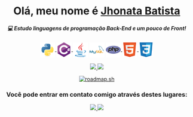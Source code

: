 <h1 align="center"> Olá, meu nome é <a href="https://github.com/jhownny"> Jhonata Batista </a> </h1>
<h5 align="center"> &#128187; Estudo linguagens de programação Back-End e um pouco de Front! </h5>

<div style="display: inline_block" align="center">
  
  <a href="https://github.com/stars/jhownny/lists/python" >
     <img align="center" alt="Jhow-Python" heigt="30" width="40" src="https://raw.githubusercontent.com/devicons/devicon/master/icons/python/python-original.svg" >
  </a>
  <a href="https://github.com/stars/jhownny/lists/c">
     <img align="center" alt="Jhow-Csharp" heigt="30" width="40" src="https://raw.githubusercontent.com/devicons/devicon/master/icons/csharp/csharp-original.svg">
  </a>
  <img align="center" alt="Jhow-Java" heigt="30" width="40" src="https://raw.githubusercontent.com/devicons/devicon/master/icons/java/java-original.svg">         
  <img align="center" alt="Jhow-SQL" heigt="30" width="40" src="https://raw.githubusercontent.com/devicons/devicon/master/icons/mysql/mysql-original-wordmark.svg">
    <a href="https://github.com/stars/jhownny/lists/php">
    <img align="center" alt="Jhow-PHP" heigt="30" width="40" src="https://raw.githubusercontent.com/devicons/devicon/master/icons/php/php-original.svg">
  </a>
  <a href="https://github.com/stars/jhownny/lists/html-css">
     <img align="center" alt="Jhow-HTML" heigt="30" width="40" src="https://raw.githubusercontent.com/devicons/devicon/master/icons/html5/html5-original.svg">
     <img align="center" alt="Jhow-CSS" heigt="30" width="40" src="https://raw.githubusercontent.com/devicons/devicon/master/icons/css3/css3-original.svg">
  </a></div>

<br>

<div align="center">

  <a href="https://github.com/jhownny">
    <!-- <img height="180em" src="https://github-readme-stats.vercel.app/api?username=jhownny&show_icons=true&theme=dark&count_private=true&include_all_commits=true"/> -->
    <img height="180em" src="https://github-readme-stats.vercel.app/api?username=jhownny&show_icons=true&theme=dark&hide_border=false&include_all_commits=true&count_private=true"/>
    <img height="180em" src="https://github-readme-stats.vercel.app/api/top-langs?username=jhownny&theme=dark&layout=compact&include_all_commits=true"/>
   <!--<img height="180em" src="https://github-readme-stats.vercel.app/api/top-langs/?username=jhownny&theme=dark&hide_border=false&include_all_commits=true&count_private=true&layout=compact"/> -->
     <!-- <img heigt="180em" src="https://github-readme-streak-stats.herokuapp.com/?user=jhownny&theme=dark&hide_border=false"/> -->
  </a>
  <!--<a href="https://roadmap.sh"><img src="https://api.roadmap.sh/v1-badge/wide/64ffce935ce9f4ca58b6a643?variant=dark&roadmaps=ai-data-scientist%2Cbackend%2Cfull-stack%2Cjavascript" alt="roadmap.sh"/></a>-->
  
  [![roadmap.sh](https://api.roadmap.sh/v1-badge/wide/64ffce935ce9f4ca58b6a643?variant=dark)](https://roadmap.sh)
  
</div>

  

  
<h3 align="center"> Você pode entrar em contato comigo através destes lugares:</h3>

<div align="center">
  <a href = "mailto:jho.bat9@gmail.com">
    <img src="https://img.shields.io/badge/-Gmail-%23333?style=for-the-badge&logo=gmail&logoColor=white" target="_blank">
  </a>
  <a href="https://www.linkedin.com/in/jhonata-batista-santos-216041202/" target="_blank" >
    <img src="https://img.shields.io/badge/LinkedIn-0077B5?style=for-the-badge&logo=linkedin&logoColor=white" target="_blank" >
  </a>
</div>

  


